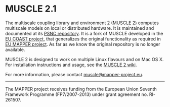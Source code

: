 MUSCLE 2.1
==========

The multiscale coupling library and environment 2 (MUSCLE 2) computes multiscale
models on local or distributed hardware. It is maintained and documented at
its [PSNC repository][1]. It is a fork of MUSCLE developed in the
[EU COAST project][2], that generalizes the original functionality as
required in [EU MAPPER project][3]. As far as we know the original repository
is no longer available.

MUSCLE 2 is designed to work on multiple Linux flavours and on Mac OS X.
For installation instructions and usage, see the [MUSCLE 2 wiki][4].

For more information, please contact <muscle@mapper-project.eu>.

----

The MAPPER project receives funding from the European Union Seventh Framework Programme (FP7/2007-2013) under grant agreement no. RI-261507.

[1]: http://apps.man.poznan.pl/trac/muscle "PSNC repository for MUSCLE"
[2]: http://www.complex-automata.org/ "Complex Automata"
[3]: http://www.mapper-project.eu/ "MAPPER project"
[4]: http://apps.man.poznan.pl/trac/muscle/wiki/Installation "MUSCLE installation page"
